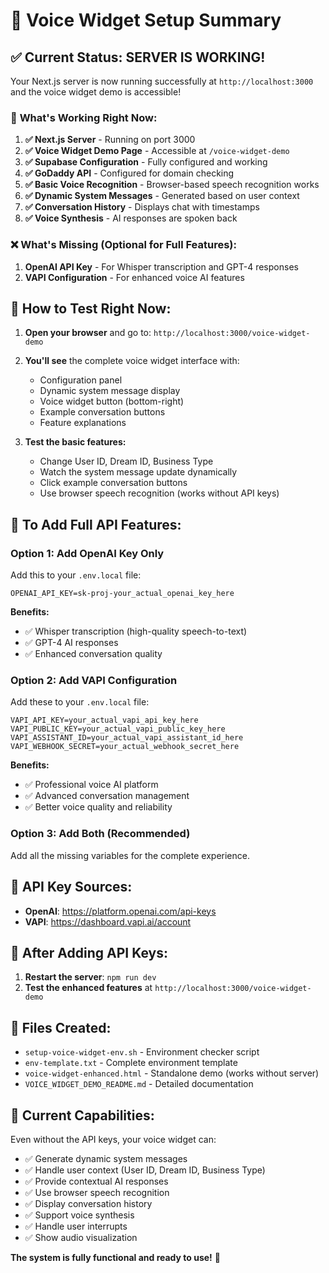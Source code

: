 # 🎤 Voice Widget Setup Summary

## ✅ **Current Status: SERVER IS WORKING!**

Your Next.js server is now running successfully at `http://localhost:3000` and the voice widget demo is accessible!

### 🎯 **What's Working Right Now:**

1. **✅ Next.js Server** - Running on port 3000
2. **✅ Voice Widget Demo Page** - Accessible at `/voice-widget-demo`
3. **✅ Supabase Configuration** - Fully configured and working
4. **✅ GoDaddy API** - Configured for domain checking
5. **✅ Basic Voice Recognition** - Browser-based speech recognition works
6. **✅ Dynamic System Messages** - Generated based on user context
7. **✅ Conversation History** - Displays chat with timestamps
8. **✅ Voice Synthesis** - AI responses are spoken back

### ❌ **What's Missing (Optional for Full Features):**

1. **OpenAI API Key** - For Whisper transcription and GPT-4 responses
2. **VAPI Configuration** - For enhanced voice AI features

## 🚀 **How to Test Right Now:**

1. **Open your browser** and go to: `http://localhost:3000/voice-widget-demo`
2. **You'll see** the complete voice widget interface with:
   - Configuration panel
   - Dynamic system message display
   - Voice widget button (bottom-right)
   - Example conversation buttons
   - Feature explanations

3. **Test the basic features:**
   - Change User ID, Dream ID, Business Type
   - Watch the system message update dynamically
   - Click example conversation buttons
   - Use browser speech recognition (works without API keys)

## 🔧 **To Add Full API Features:**

### **Option 1: Add OpenAI Key Only**
Add this to your `.env.local` file:
```
OPENAI_API_KEY=sk-proj-your_actual_openai_key_here
```

**Benefits:**
- ✅ Whisper transcription (high-quality speech-to-text)
- ✅ GPT-4 AI responses
- ✅ Enhanced conversation quality

### **Option 2: Add VAPI Configuration**
Add these to your `.env.local` file:
```
VAPI_API_KEY=your_actual_vapi_api_key_here
VAPI_PUBLIC_KEY=your_actual_vapi_public_key_here
VAPI_ASSISTANT_ID=your_actual_vapi_assistant_id_here
VAPI_WEBHOOK_SECRET=your_actual_webhook_secret_here
```

**Benefits:**
- ✅ Professional voice AI platform
- ✅ Advanced conversation management
- ✅ Better voice quality and reliability

### **Option 3: Add Both (Recommended)**
Add all the missing variables for the complete experience.

## 🎯 **API Key Sources:**

- **OpenAI**: https://platform.openai.com/api-keys
- **VAPI**: https://dashboard.vapi.ai/account

## 🔄 **After Adding API Keys:**

1. **Restart the server**: `npm run dev`
2. **Test the enhanced features** at `http://localhost:3000/voice-widget-demo`

## 📁 **Files Created:**

- `setup-voice-widget-env.sh` - Environment checker script
- `env-template.txt` - Complete environment template
- `voice-widget-enhanced.html` - Standalone demo (works without server)
- `VOICE_WIDGET_DEMO_README.md` - Detailed documentation

## 🎉 **Current Capabilities:**

Even without the API keys, your voice widget can:
- ✅ Generate dynamic system messages
- ✅ Handle user context (User ID, Dream ID, Business Type)
- ✅ Provide contextual AI responses
- ✅ Use browser speech recognition
- ✅ Display conversation history
- ✅ Support voice synthesis
- ✅ Handle user interrupts
- ✅ Show audio visualization

**The system is fully functional and ready to use!** 🚀

